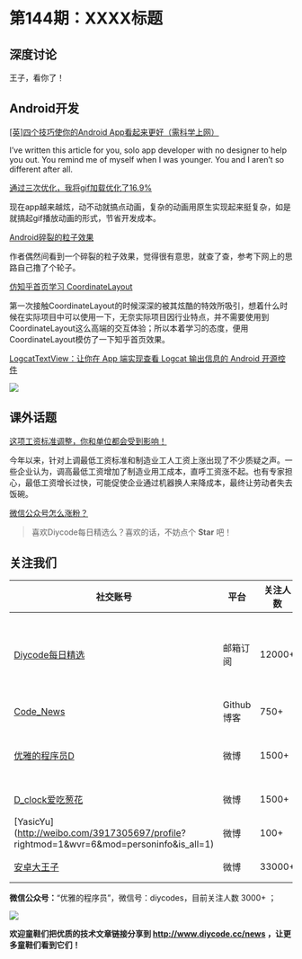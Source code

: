 # 第144期：XXXX标题

## 深度讨论

[]()

王子，看你了！

## Android开发

[[英]四个技巧使你的Android App看起来更好（需科学上网）](https://hackernoon.com/make-your-android-app-look-less-shitty-5dd63c4938f1#.iqwactebt)

I’ve written this article for you, solo app developer with no designer to help you out. You remind me of myself when I was younger. You and I aren’t so different after all.

[通过三次优化，我将gif加载优化了16.9%](http://wetest.qq.com/lab/view/277.html)

现在app越来越炫，动不动就搞点动画，复杂的动画用原生实现起来挺复杂，如是就搞起gif播放动画的形式，节省开发成本。

[Android碎裂的粒子效果](http://www.jianshu.com/p/1af53020719f)

作者偶然间看到一个碎裂的粒子效果，觉得很有意思，就查了查，参考下网上的思路自己撸了个轮子。

[仿知乎首页学习 CoordinateLayout](https://gold.xitu.io/post/585bc99f1b69e6006cc2b101)

第一次接触CoordinateLayout的时候深深的被其炫酷的特效所吸引，想着什么时候在实际项目中可以使用一下，无奈实际项目因行业特点，并不需要使用到CoordinateLayout这么高端的交互体验；所以本着学习的态度，便用CoordinateLayout模仿了一下知乎首页效果。

[LogcatTextView：让你在 App 端实现查看 Logcat 输出信息的 Android 开源控件](https://github.com/munix/LogcatTextView)

![](https://raw.githubusercontent.com/munix/LogcatTextView/master/screenshots/example.png)

## 课外话题

[这项工资标准调整，你和单位都会受到影响！](http://mp.weixin.qq.com/s/5ioSNC08xdZIaT6qmSek2g)

今年以来，针对上调最低工资标准和制造业工人工资上涨出现了不少质疑之声。一些企业认为，调高最低工资增加了制造业用工成本，直呼工资涨不起。也有专家担心，最低工资增长过快，可能促使企业通过机器换人来降成本，最终让劳动者失去饭碗。

[微信公众号怎么涨粉？](https://www.zhihu.com/question/22553582)

> 喜欢Diycode每日精选么？喜欢的话，不妨点个 **Star** 吧！

## 关注我们

| 社交账号  |  平台  | 关注人数 | 说明 |
| -------- | -------- | -------- | -------- |
| [Diycode每日精选](http://list.qq.com/cgi-bin/qf_invite?id=d469993d2c888e971c0fbb2309c4d84256968386b126b967)|   邮箱订阅  | 12000+ | 每日分享一次Android、iOS、Swfit技术干货  |
| [Code_News](https://github.com/DiyCodes/code_news) |    Github博客  |750+ | 每日邮件推送列表  |
| [优雅的程序员D](http://weibo.com/u/5891258264) |   微博  | 1500+ | 官方微博，每日分享开源信息  |
| [D_clock爱吃葱花](http://weibo.com/u/2480694892)  |   微博  | 1500+ | 日报发起人  |
|[YasicYu](http://weibo.com/3917305697/profile? rightmod=1&wvr=6&mod=personinfo&is_all=1)  |   微博  | 100+ | 日报发起人  |
|[安卓大王子](http://weibo.com/apkbus/)   |   微博  | 33000+ | 日报发起人  |

**微信公众号：**“优雅的程序员”，微信号：diycodes，目前关注人数 3000+ ；

![](http://upload-images.jianshu.io/upload_images/1846413-b42abfa70f909099.jpg?imageMogr2/auto-orient/strip%7CimageView2/2/w/1240)

**欢迎童鞋们把优质的技术文章链接分享到 http://www.diycode.cc/news ，让更多童鞋们看到它们！**